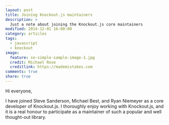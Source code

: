 ```yaml
---
layout: post
title: Joining Knockout.js maintainers
description: >
  Just a note about joining the Knockout.js core maintainers
modified: 2014-12-01 16:00:00
category: articles
tags:
  - javascript
  - knockout
image:
  feature: so-simple-sample-image-1.jpg
  credit: Michael Rose
  creditlink: https://mademistakes.com
comments: true
share: true
---
```


Hi everyone,

I have joined Steve Sanderson, Michael Best, and Ryan Niemeyer as a core developer of Knockout.js. I thoroughly enjoy 
working with Knockout.js, and it is a real honour to participate as a maintainer of such a popular and well thought-out 
library.

